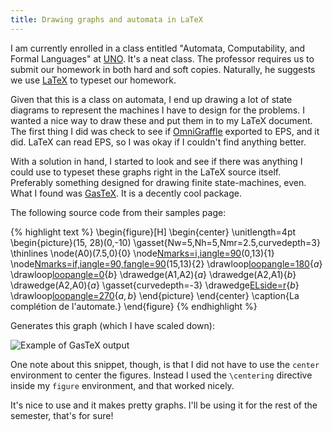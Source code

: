 ```yaml
---
title: Drawing graphs and automata in LaTeX
---
```

I am currently enrolled in a class entitled "Automata, Computability, and
Formal Languages" at [UNO][1]. It's a neat class. The professor requires us to
submit our homework in both hard and soft copies. Naturally, he suggests we
use [LaTeX][2] to typeset our homework.

Given that this is a class on automata, I end up drawing a lot of state
diagrams to represent the machines I have to design for the problems. I wanted
a nice way to draw these and put them in to my LaTeX document. The first thing
I did was check to see if [OmniGraffle][3] exported to EPS, and it did. LaTeX
can read EPS, so I was okay if I couldn't find anything better.

With a solution in hand, I started to look and see if there was anything I
could use to typeset these graphs right in the LaTeX source itself. Preferably
something designed for drawing finite state-machines, even. What I found was
[GasTeX][4]. It is a decently cool package.

The following source code from their samples page:

{% highlight text %}
\begin{figure}[H]
  \begin{center}
    \unitlength=4pt
    \begin{picture}(15, 28)(0,-10)
    \gasset{Nw=5,Nh=5,Nmr=2.5,curvedepth=3}
    \thinlines
    \node(A0)(7.5,0){$0$}
    \node[Nmarks=i,iangle=90](A1)(0,13){$1$}
    \node[Nmarks=if,iangle=90,fangle=90](A2)(15,13){$2$}
    \drawloop[loopangle=180](A1){$a$}
    \drawloop[loopangle=0](A2){$b$}
    \drawedge(A1,A2){$a$}
    \drawedge(A2,A1){$b$}
    \drawedge(A2,A0){$a$}
    \gasset{curvedepth=-3}
    \drawedge[ELside=r](A1,A0){$b$}
    \drawloop[loopangle=270](A0){$a, b$}
    \end{picture}
  \end{center}
  \caption{La complétion de l'automate.}
\end{figure}
{% endhighlight %}

Generates this graph (which I have scaled down):

![Example of GasTeX output][5]

One note about this snippet, though, is that I did not have to use the
`center` environment to center the figures. Instead I used the `\centering`
directive inside my `figure` environment, and that worked nicely.

It's nice to use and it makes pretty graphs. I'll be using it for the rest of
the semester, that's for sure!

   [1]: http://www.unomaha.edu

   [2]: http://ctan.org/what_is_tex.html

   [3]: http://www.omnigroup.com/applications/omnigraffle/

   [4]: http://www.lsv.ens-cachan.fr/~gastin/gastex/gastex.html

   [5]: http://blog.alieniloquent.com/images/gastex-example.jpg
